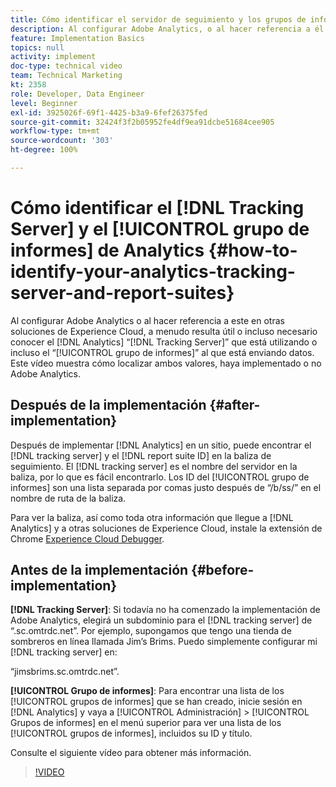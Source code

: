 ```yaml
---
title: Cómo identificar el servidor de seguimiento y los grupos de informes de Analytics
description: Al configurar Adobe Analytics, o al hacer referencia a él en otras soluciones de Experience Cloud, a menudo resulta útil o incluso necesario conocer el servidor de seguimiento de Analytics que está utilizando, o incluso el grupo de informes al que está enviando datos. Este vídeo muestra cómo localizar ambos valores, haya implementado o no Adobe Analytics.
feature: Implementation Basics
topics: null
activity: implement
doc-type: technical video
team: Technical Marketing
kt: 2358
role: Developer, Data Engineer
level: Beginner
exl-id: 3925026f-69f1-4425-b3a9-6fef26375fed
source-git-commit: 32424f3f2b05952fe4df9ea91dcbe51684cee905
workflow-type: tm+mt
source-wordcount: '303'
ht-degree: 100%

---
```


# Cómo identificar el [!DNL Tracking Server] y el [!UICONTROL grupo de informes] de Analytics {#how-to-identify-your-analytics-tracking-server-and-report-suites}

Al configurar Adobe Analytics o al hacer referencia a este en otras soluciones de Experience Cloud, a menudo resulta útil o incluso necesario conocer el [!DNL Analytics] “[!DNL Tracking Server]” que está utilizando o incluso el “[!UICONTROL grupo de informes]” al que está enviando datos. Este vídeo muestra cómo localizar ambos valores, haya implementado o no Adobe Analytics.

## Después de la implementación {#after-implementation}

Después de implementar [!DNL Analytics] en un sitio, puede encontrar el [!DNL tracking server] y el [!DNL report suite ID] en la baliza de seguimiento. El [!DNL tracking server] es el nombre del servidor en la baliza, por lo que es fácil encontrarlo. Los ID del [!UICONTROL grupo de informes] son una lista separada por comas justo después de “/b/ss/” en el nombre de ruta de la baliza.

Para ver la baliza, así como toda otra información que llegue a [!DNL Analytics] y a otras soluciones de Experience Cloud, instale la extensión de Chrome [Experience Cloud Debugger](https://chrome.google.com/webstore/detail/adobe-experience-cloud-de/ocdmogmohccmeicdhlhhgepeaijenapj?hl=es).

## Antes de la implementación {#before-implementation}

**[!DNL Tracking Server]**: Si todavía no ha comenzado la implementación de Adobe Analytics, elegirá un subdominio para el [!DNL tracking server] de “.sc.omtrdc.net”. Por ejemplo, supongamos que tengo una tienda de sombreros en línea llamada Jim’s Brims. Puedo simplemente configurar mi [!DNL tracking server] en:

“jimsbrims.sc.omtrdc.net”.

**[!UICONTROL Grupo de informes]**: Para encontrar una lista de los [!UICONTROL grupos de informes] que se han creado, inicie sesión en [!DNL Analytics] y vaya a [!UICONTROL Administración] > [!UICONTROL Grupos de informes] en el menú superior para ver una lista de los [!UICONTROL grupos de informes], incluidos su ID y título.

Consulte el siguiente vídeo para obtener más información.

>[!VIDEO](https://video.tv.adobe.com/v/26061/?quality=12)
